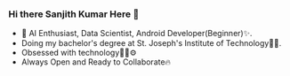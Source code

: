 ### Hi there Sanjith Kumar Here 👋

- 🔭 AI Enthusiast, Data Scientist, Android Developer(Beginner)✨.
- Doing my bachelor's degree at St. Joseph's Institute of Technology👨‍🎓.
- Obsessed with technology🧑‍💻⚙️
- Always Open and Ready to Collaborate🔥
<!--
**SANJITH-KUMAR-20/SANJITH-KUMAR-20** is a ✨ _special_ ✨ repository because its `README.md` (this file) appears on your GitHub profile.

Here are some ideas to get you started:

- 🔭 I’m currently working on ...
- 🌱 I’m currently learning ...
- 👯 I’m looking to collaborate on ...
- 🤔 I’m looking for help with ...
- 💬 Ask me about ...
- 📫 How to reach me: ...
- 😄 Pronouns: ...
- ⚡ Fun fact: ...
-->
